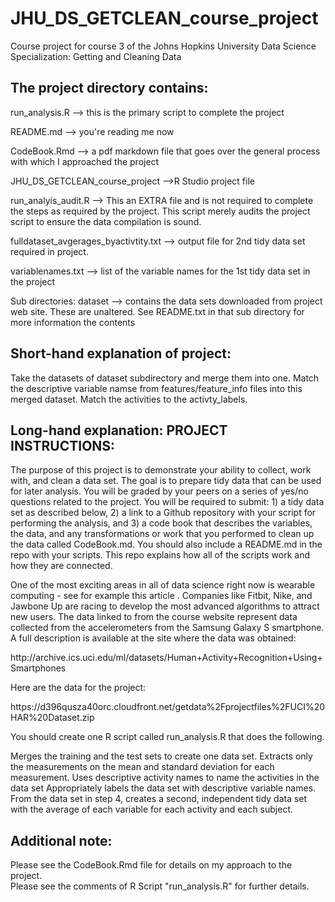 # JHU_DS_GETCLEAN_course_project 
Course project for course 3 of the Johns Hopkins University Data Science Specialization: Getting and Cleaning Data

<h2>The project directory contains:</h2>

<p>
run_analysis.R --> this is the primary script to complete the project
<p>
README.md --> you're reading me now
<p>
CodeBook.Rmd --> a pdf markdown file that goes over the general process with which I approached the project
<p>
JHU_DS_GETCLEAN_course_project -->R Studio project file
<p>
run_analyis_audit.R --> This an EXTRA file and is not required to complete the steps as required by the project.
This script merely audits the project script to ensure the data compilation is sound. 
<p>
fulldataset_avgerages_byactivtity.txt --> output file for 2nd tidy data set required in project. 
<p>variablenames.txt --> list of the variable names for the 1st tidy data set in the project
<p>
Sub directories:
dataset --> contains the data sets downloaded from project web site. These are unaltered. See README.txt in 
that sub directory for more information the contents

<h2>Short-hand explanation of project:</h2>
Take the datasets of dataset subdirectory and merge them into one.  Match the descriptive variable namse from features/feature_info files into this merged dataset. Match the activities to the activty_labels. 

<h2>Long-hand explanation:
PROJECT INSTRUCTIONS:
</h2>
<p>
The purpose of this project is to demonstrate your ability to collect, work with, and clean a data set. The goal is to prepare tidy data that can be used for later analysis. You will be graded by your peers on a series of yes/no questions related to the project. You will be required to submit: 1) a tidy data set as described below, 2) a link to a Github repository with your script for performing the analysis, and 3) a code book that describes the variables, the data, and any transformations or work that you performed to clean up the data called CodeBook.md. You should also include a README.md in the repo with your scripts. This repo explains how all of the scripts work and how they are connected.
<p>
One of the most exciting areas in all of data science right now is wearable computing - see for example this article . Companies like Fitbit, Nike, and Jawbone Up are racing to develop the most advanced algorithms to attract new users. The data linked to from the course website represent data collected from the accelerometers from the Samsung Galaxy S smartphone. A full description is available at the site where the data was obtained:
<p>
http://archive.ics.uci.edu/ml/datasets/Human+Activity+Recognition+Using+Smartphones
<p>
Here are the data for the project:
<p>
https://d396qusza40orc.cloudfront.net/getdata%2Fprojectfiles%2FUCI%20HAR%20Dataset.zip
<p>
You should create one R script called run_analysis.R that does the following.
<p>
Merges the training and the test sets to create one data set.
Extracts only the measurements on the mean and standard deviation for each measurement.
Uses descriptive activity names to name the activities in the data set
Appropriately labels the data set with descriptive variable names.
From the data set in step 4, creates a second, independent tidy data set with the average of each variable for each activity and each subject.

<h2> Additional note:</h2>
<p>
Please see the CodeBook.Rmd file for details on my approach to the project.<BR>
Please see the comments of R Script "run_analysis.R" for further details.<BR>
